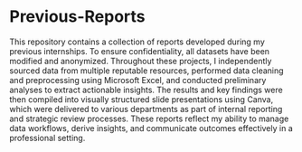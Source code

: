 # Previous-Reports
This repository contains a collection of reports developed during my previous internships. To ensure confidentiality, all datasets have been modified and anonymized. Throughout these projects, I independently sourced data from multiple reputable resources, performed data cleaning and preprocessing using Microsoft Excel, and conducted preliminary analyses to extract actionable insights. The results and key findings were then compiled into visually structured slide presentations using Canva, which were delivered to various departments as part of internal reporting and strategic review processes. These reports reflect my ability to manage data workflows, derive insights, and communicate outcomes effectively in a professional setting.
